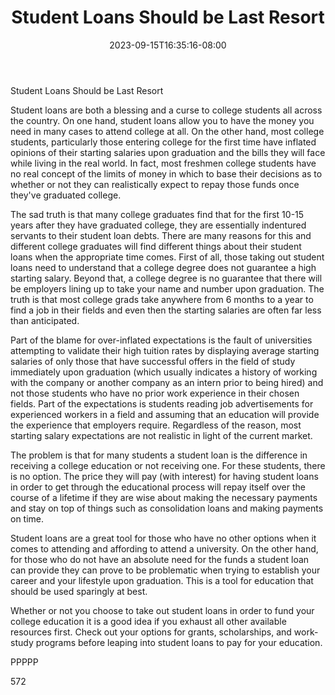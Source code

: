 ﻿---
title: "Student Loans Should be Last Resort"
date: 2023-09-15T16:35:16-08:00
description: "Education Tips for Web Success"
featured_image: "/images/Education.jpg"
tags: ["Education"]
---

Student Loans Should be Last Resort

Student loans are both a blessing and a curse to college students all across the country. On one hand, student loans allow you to have the money you need in many cases to attend college at all. On the other hand, most college students, particularly those entering college for the first time have inflated opinions of their starting salaries upon graduation and the bills they will face while living in the real world. In fact, most freshmen college students have no real concept of the limits of money in which to base their decisions as to whether or not they can realistically expect to repay those funds once they've graduated college.

The sad truth is that many college graduates find that for the first 10-15 years after they have graduated college, they are essentially indentured servants to their student loan debts. There are many reasons for this and different college graduates will find different things about their student loans when the appropriate time comes. First of all, those taking out student loans need to understand that a college degree does not guarantee a high starting salary. Beyond that, a college degree is no guarantee that there will be employers lining up to take your name and number upon graduation. The truth is that most college grads take anywhere from 6 months to a year to find a job in their fields and even then the starting salaries are often far less than anticipated.

Part of the blame for over-inflated expectations is the fault of universities attempting to validate their high tuition rates by displaying average starting salaries of only those that have successful offers in the field of study immediately upon graduation (which usually indicates a history of working with the company or another company as an intern prior to being hired) and not those students who have no prior work experience in their chosen fields. Part of the expectations is students reading job advertisements for experienced workers in a field and assuming that an education will provide the experience that employers require. Regardless of the reason, most starting salary expectations are not realistic in light of the current market.

The problem is that for many students a student loan is the difference in receiving a college education or not receiving one. For these students, there is no option. The price they will pay (with interest) for having student loans in order to get through the educational process will repay itself over the course of a lifetime if they are wise about making the necessary payments and stay on top of things such as consolidation loans and making payments on time. 

Student loans are a great tool for those who have no other options when it comes to attending and affording to attend a university. On the other hand, for those who do not have an absolute need for the funds a student loan can provide they can prove to be problematic when trying to establish your career and your lifestyle upon graduation. This is a tool for education that should be used sparingly at best.

Whether or not you choose to take out student loans in order to fund your college education it is a good idea if you exhaust all other available resources first. Check out your options for grants, scholarships, and work-study programs before leaping into student loans to pay for your education.

PPPPP

572

